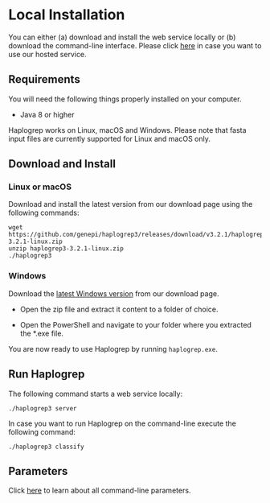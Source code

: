# Local Installation

You can either (a) download and install the web service locally or (b) download the command-line interface. Please click [here](https://haplogrep.i-med.ac.at/haplogrep3) in case you want to use our hosted service.

## Requirements

You will need the following things properly installed on your computer.

* Java 8 or higher

Haplogrep works on Linux, macOS and Windows. Please note that fasta input files are currently supported for Linux and macOS only.

## Download and Install

### Linux or macOS

Download and install the latest version from our download page using the following commands:

```
wget https://github.com/genepi/haplogrep3/releases/download/v3.2.1/haplogrep3-3.2.1-linux.zip
unzip haplogrep3-3.2.1-linux.zip
./haplogrep3
```

### Windows

Download the [latest Windows version](https://github.com/genepi/haplogrep3/releases/download/v3.1.0/haplogrep3-3.1.0-windows.zip) from our download page.

- Open the zip file and extract it content to a folder of choice.

- Open the PowerShell and navigate to your folder where you extracted the \*.exe file.

You are now ready to use Haplogrep by running `haplogrep.exe`.

## Run Haplogrep
The following command starts a web service locally:

```
./haplogrep3 server
```
In case you want to run Haplogrep on the command-line execute the following command:
```
./haplogrep3 classify
```
## Parameters
Click [here](../parameters) to learn about all command-line parameters.

